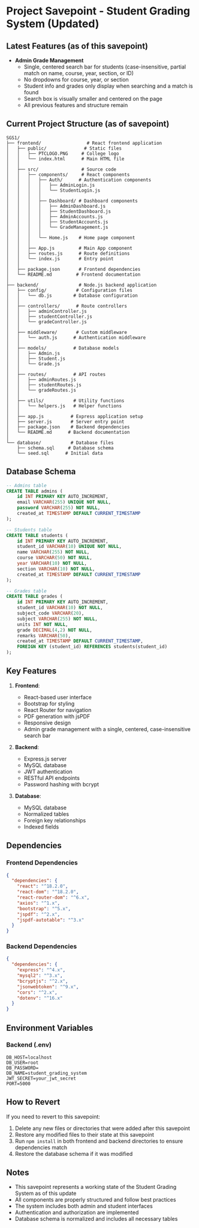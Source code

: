 # Project Savepoint - Student Grading System (Updated)

## Latest Features (as of this savepoint)

- **Admin Grade Management**
  - Single, centered search bar for students (case-insensitive, partial match on name, course, year, section, or ID)
  - No dropdowns for course, year, or section
  - Student info and grades only display when searching and a match is found
  - Search box is visually smaller and centered on the page
  - All previous features and structure remain

## Current Project Structure (as of savepoint)

```
SGS1/
├── frontend/                 # React frontend application
│   ├── public/              # Static files
│   │   ├── PTCLOGO.PNG     # College logo
│   │   └── index.html      # Main HTML file
│   │
│   ├── src/                # Source code
│   │   ├── components/     # React components
│   │   │   ├── Auth/      # Authentication components
│   │   │   │   ├── AdminLogin.js
│   │   │   │   └── StudentLogin.js
│   │   │   │
│   │   │   ├── Dashboard/ # Dashboard components
│   │   │   │   ├── AdminDashboard.js
│   │   │   │   ├── StudentDashboard.js
│   │   │   │   ├── AdminAccounts.js
│   │   │   │   ├── StudentAccounts.js
│   │   │   │   └── GradeManagement.js
│   │   │   │
│   │   │   └── Home.js    # Home page component
│   │   │
│   │   ├── App.js         # Main App component
│   │   ├── routes.js      # Route definitions
│   │   └── index.js       # Entry point
│   │
│   ├── package.json       # Frontend dependencies
│   └── README.md         # Frontend documentation
│
├── backend/               # Node.js backend application
│   ├── config/           # Configuration files
│   │   └── db.js        # Database configuration
│   │
│   ├── controllers/      # Route controllers
│   │   ├── adminController.js
│   │   ├── studentController.js
│   │   └── gradeController.js
│   │
│   ├── middleware/       # Custom middleware
│   │   └── auth.js      # Authentication middleware
│   │
│   ├── models/          # Database models
│   │   ├── Admin.js
│   │   ├── Student.js
│   │   └── Grade.js
│   │
│   ├── routes/          # API routes
│   │   ├── adminRoutes.js
│   │   ├── studentRoutes.js
│   │   └── gradeRoutes.js
│   │
│   ├── utils/           # Utility functions
│   │   └── helpers.js   # Helper functions
│   │
│   ├── app.js          # Express application setup
│   ├── server.js       # Server entry point
│   ├── package.json    # Backend dependencies
│   └── README.md      # Backend documentation
│
└── database/           # Database files
    ├── schema.sql     # Database schema
    └── seed.sql      # Initial data
```

## Database Schema

```sql
-- Admins table
CREATE TABLE admins (
    id INT PRIMARY KEY AUTO_INCREMENT,
    email VARCHAR(255) UNIQUE NOT NULL,
    password VARCHAR(255) NOT NULL,
    created_at TIMESTAMP DEFAULT CURRENT_TIMESTAMP
);

-- Students table
CREATE TABLE students (
    id INT PRIMARY KEY AUTO_INCREMENT,
    student_id VARCHAR(10) UNIQUE NOT NULL,
    name VARCHAR(255) NOT NULL,
    course VARCHAR(50) NOT NULL,
    year VARCHAR(10) NOT NULL,
    section VARCHAR(10) NOT NULL,
    created_at TIMESTAMP DEFAULT CURRENT_TIMESTAMP
);

-- Grades table
CREATE TABLE grades (
    id INT PRIMARY KEY AUTO_INCREMENT,
    student_id VARCHAR(10) NOT NULL,
    subject_code VARCHAR(20),
    subject VARCHAR(255) NOT NULL,
    units INT NOT NULL,
    grade DECIMAL(4,2) NOT NULL,
    remarks VARCHAR(50),
    created_at TIMESTAMP DEFAULT CURRENT_TIMESTAMP,
    FOREIGN KEY (student_id) REFERENCES students(student_id)
);
```

## Key Features

1. **Frontend**:
   - React-based user interface
   - Bootstrap for styling
   - React Router for navigation
   - PDF generation with jsPDF
   - Responsive design
   - Admin grade management with a single, centered, case-insensitive search bar

2. **Backend**:
   - Express.js server
   - MySQL database
   - JWT authentication
   - RESTful API endpoints
   - Password hashing with bcrypt

3. **Database**:
   - MySQL database
   - Normalized tables
   - Foreign key relationships
   - Indexed fields

## Dependencies

### Frontend Dependencies
```json
{
  "dependencies": {
    "react": "^18.2.0",
    "react-dom": "^18.2.0",
    "react-router-dom": "^6.x",
    "axios": "^1.x",
    "bootstrap": "^5.x",
    "jspdf": "^2.x",
    "jspdf-autotable": "^3.x"
  }
}
```

### Backend Dependencies
```json
{
  "dependencies": {
    "express": "^4.x",
    "mysql2": "^3.x",
    "bcryptjs": "^2.x",
    "jsonwebtoken": "^9.x",
    "cors": "^2.x",
    "dotenv": "^16.x"
  }
}
```

## Environment Variables

### Backend (.env)
```env
DB_HOST=localhost
DB_USER=root
DB_PASSWORD=
DB_NAME=student_grading_system
JWT_SECRET=your_jwt_secret
PORT=5000
```

## How to Revert

If you need to revert to this savepoint:

1. Delete any new files or directories that were added after this savepoint
2. Restore any modified files to their state at this savepoint
3. Run `npm install` in both frontend and backend directories to ensure dependencies match
4. Restore the database schema if it was modified

## Notes
- This savepoint represents a working state of the Student Grading System as of this update
- All components are properly structured and follow best practices
- The system includes both admin and student interfaces
- Authentication and authorization are implemented
- Database schema is normalized and includes all necessary tables 